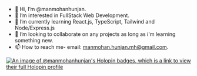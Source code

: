 - 👋 Hi, I’m @manmohanhunjan.
- 👀 I’m interested in FullStack Web Development.
- 🌱 I’m currently learning React.js, TypeScript, Tailwind and Node/Express.js
- 💞️ I’m looking to collaborate on any projects as long as i'm learning something new.
- 📫 How to reach me- email: manmohan.hunjan.mh@gmail.com.

<!---
manmohanhunjan/manmohanhunjan is a ✨ special ✨ repository because its `README.md` (this file) appears on your GitHub profile.
You can click the Preview link to take a look at your changes.
--->

[![An image of @manmohanhunjan's Holopin badges, which is a link to view their full Holopin profile](https://holopin.me/manmohanhunjan)](https://holopin.io/@manmohanhunjan)
